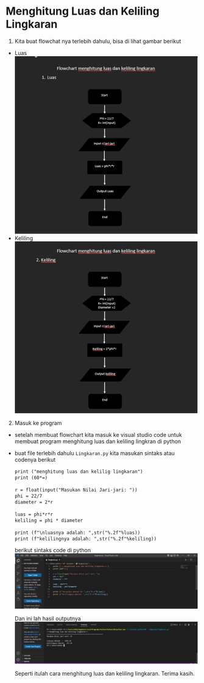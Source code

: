 # Menghitung Luas dan Keliling Lingkaran

1. Kita buat flowchat nya terlebih dahulu, bisa di lihat gambar berikut
- Luas
![img](img/Luas.png)
- Keliling
![img](img/keliling.png)

2. Masuk ke program
   
- setelah membuat flowchart kita masuk ke visual studio code untuk membuat program menghitung luas dan keliling lingkran di python
  
* buat file terlebih dahulu ` Lingkaran.py `
  kita  masukan sintaks atau codenya berikut

  ``` 
  print ("menghitung luas dan kelilig lingkaran")
  print (60*=) 

  r = float(input("Masukan Nilai Jari-jari: "))
  phi = 22/7
  diameter = 2*r
  
  luas = phi*r*r
  keliling = phi * diameter

  print (f"\nluasnya adalah: ",str("%.2f"%luas))
  print (f"kelilingnya adalah: ",str("%.2f"%keliling))
  ```
  berikut sintaks code di python
  ![img](img/code.png)

  Dan ini lah hasil outputnya
  ![img](img/oup.png)

  Seperti itulah cara menghitung luas dan keliling lingkaran. Terima kasih.